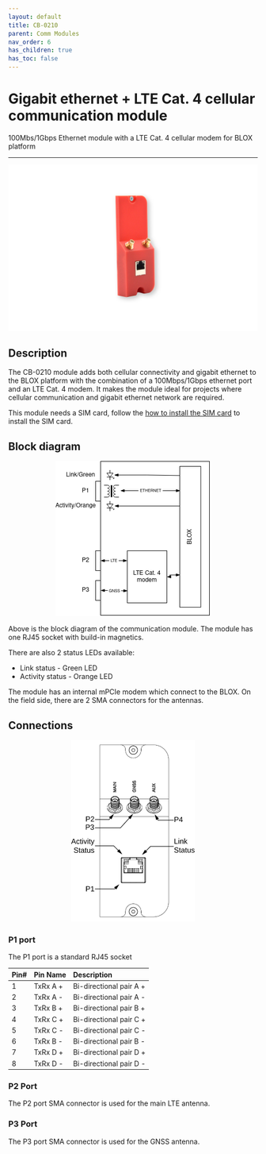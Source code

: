 ```yaml
---
layout: default
title: CB-0210
parent: Comm Modules
nav_order: 6
has_children: true
has_toc: false
---
```


# Gigabit ethernet + LTE Cat. 4 cellular communication module

100Mbs/1Gbps Ethernet module with a LTE Cat. 4 cellular modem for BLOX platform

---

<p align="center">
<img src="/assets/images/pages/communication-modules/CB-0210/CB-0210.png">
</p>

## Description

The CB-0210 module adds both cellular connectivity and gigabit ethernet to the BLOX platform with the combination of a 100Mbps/1Gbps ethernet port and an LTE Cat. 4 modem. It makes the module ideal for projects where cellular communication and gigabit ethernet network are required. 

This module needs a SIM card, follow the [how to install the SIM card](/pages/how-to/how-to-1.html) to install the SIM card.

## Block diagram

<p align="center">
<img src="/assets/images/pages/communication-modules/CB-0210/CB-0210-BlockDiagram.png">
</p>

Above is the block diagram of the communication module.
The module has one RJ45 socket with build-in magnetics.

There are also 2 status LEDs available:
* Link status - Green LED
* Activity status - Orange LED

The module has an internal mPCIe modem which connect to the BLOX. On the field side, there are 2 SMA connectors for the antennas.


## Connections

<p align="center">
<img src="/assets/images/pages/communication-modules/CB-0210/CB-0210%20Connections.svg" width="250">
</p>

### P1 port

The P1 port is a standard RJ45 socket


| Pin# | Pin Name  | Description               |
|:-----|:----------|:--------------------------|
| 1    | TxRx A +  | Bi-directional pair A +   |
| 2    | TxRx A -  | Bi-directional pair A -   |
| 3    | TxRx B +  | Bi-directional pair B +   |
| 4    | TxRx C +  | Bi-directional pair C +   |
| 5    | TxRx C -  | Bi-directional pair C -   |
| 6    | TxRx B -  | Bi-directional pair B -   |
| 7    | TxRx D +  | Bi-directional pair D +   |
| 8    | TxRx D -  | Bi-directional pair D -   |

### P2 Port

The P2 port SMA connector is used for the main LTE antenna.

### P3 Port

The P3 port SMA connector is used for the GNSS antenna.
